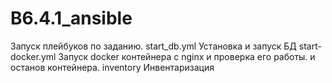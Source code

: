 # B6.4.1_ansible
Запуск плейбуков по заданию.
start_db.yml Установка и запуск БД
start-docker.yml Запуск docker контейнера с nginx и проверка его работы. и останов контейнера.
inventory Инвентаризация
